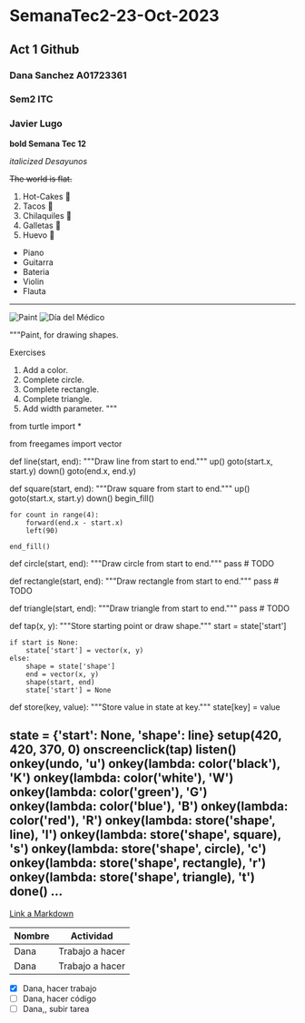 # SemanaTec2-23-Oct-2023
## Act 1 Github 
### Dana Sanchez A01723361
### Sem2 ITC
### Javier Lugo
**bold Semana Tec 12** 

*italicized Desayunos*

~~The world is flat.~~

1. Hot-Cakes 🥞
2. Tacos 🌮
3. Chilaquiles 🥫
4. Galletas 🍪
5. Huevo 🍳


- Piano
- Guitarra
- Bateria
- Violin
- Flauta
---

![Paint](https://grantjenks.com/docs/freegames/_static/paint.gif)
![Día del Médico](https://tse2.mm.bing.net/th?id=OIP.u-aXmRnnLZG2LX4HrOCGBgHaEF&pid=Api&P=0&h=180)

"""Paint, for drawing shapes.

Exercises

1. Add a color.
2. Complete circle.
3. Complete rectangle.
4. Complete triangle.
5. Add width parameter.
"""

from turtle import *

from freegames import vector


def line(start, end):
    """Draw line from start to end."""
    up()
    goto(start.x, start.y)
    down()
    goto(end.x, end.y)


def square(start, end):
    """Draw square from start to end."""
    up()
    goto(start.x, start.y)
    down()
    begin_fill()

    for count in range(4):
        forward(end.x - start.x)
        left(90)

    end_fill()


def circle(start, end):
    """Draw circle from start to end."""
    pass  # TODO


def rectangle(start, end):
    """Draw rectangle from start to end."""
    pass  # TODO


def triangle(start, end):
    """Draw triangle from start to end."""
    pass  # TODO


def tap(x, y):
    """Store starting point or draw shape."""
    start = state['start']

    if start is None:
        state['start'] = vector(x, y)
    else:
        shape = state['shape']
        end = vector(x, y)
        shape(start, end)
        state['start'] = None


def store(key, value):
    """Store value in state at key."""
    state[key] = value


state = {'start': None, 'shape': line}
setup(420, 420, 370, 0)
onscreenclick(tap)
listen()
onkey(undo, 'u')
onkey(lambda: color('black'), 'K')
onkey(lambda: color('white'), 'W')
onkey(lambda: color('green'), 'G')
onkey(lambda: color('blue'), 'B')
onkey(lambda: color('red'), 'R')
onkey(lambda: store('shape', line), 'l')
onkey(lambda: store('shape', square), 's')
onkey(lambda: store('shape', circle), 'c')
onkey(lambda: store('shape', rectangle), 'r')
onkey(lambda: store('shape', triangle), 't')
done()
...
---


[Link a Markdown](https://www.markdownguide.org/cheat-sheet/)

| Nombre | Actividad |
| ----------- | ----------- |
| Dana | Trabajo a hacer |
| Dana | Trabajo a hacer |

- [x] Dana, hacer trabajo
- [ ] Dana, hacer código
- [ ] Dana,, subir tarea
